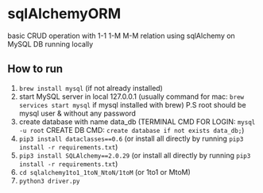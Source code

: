 # sqlAlchemyORM
basic CRUD operation with 1-1 1-M M-M relation using sqlAlchemy on MySQL DB running locally

## How to run
1.  `brew install mysql` (if not already installed)
2.  start MySQL server in local 127.0.0.1
    (usually command for mac: `brew services start mysql` if mysql installed with brew)
    P.S root should be mysql user & without any password
3.  create database with name data_db (TERMINAL CMD FOR LOGIN: `mysql -u root`  CREATE DB CMD: `create database if not exists data_db;`)
4.  `pip3 install dataclasses==0.6` (or install all directly by running `pip3 install -r requirements.txt`)
5.  `pip3 install SQLAlchemy==2.0.29` (or install all directly by running `pip3 install -r requirements.txt`)
6.  `cd sqlalchemy1to1_1toN_NtoN/1toM` (or 1to1 or MtoM)
7.  `python3 driver.py`
